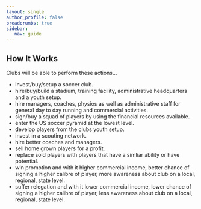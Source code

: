 ```yaml
---
layout: single
author_profile: false
breadcrumbs: true
sidebar:
   nav: guide
---
```

## [](#header-2)How It Works
Clubs will be able to perform these actions...
*   invest/buy/setup a soccer club. 
*   hire/buy/build a stadium, training facility, administrative headquarters and a youth setup. 
*   hire managers, coaches, physios as well as administrative staff for general day to day running and commercial activities. 
*   sign/buy a squad of players by using the financial resources available. 
*   enter the US soccer pyramid at the lowest level. 
*   develop players from the clubs youth setup.
*   invest in a scouting network.
*   hire better coaches and managers.
*   sell home grown players for a profit.
*   replace sold players with players that have a simliar ability or have potential.
*   win promotion and with it higher commercial income, better chance of signing a higher calibre of player, more awareness about club on a local, regional, state level. 
*   suffer relegation and with it lower commercial income, lower chance of signing a higher calibre of player, less awareness about club on a local, regional, state level. 
